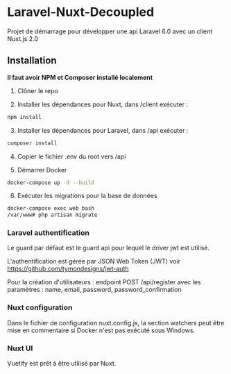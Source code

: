 # Laravel-Nuxt-Decoupled

Projet de démarrage pour développer une api Laravel 6.0 avec un client Nuxt.js 2.0

## Installation

**Il faut avoir NPM et Composer installé localement**

1) Clôner le repo 

2) Installer les dépendances pour Nuxt, dans /client exécuter :
```cmd
npm install
```

3) Installer les dépendances pour Laravel, dans /api exécuter :
```cmd
composer install
```

4) Copier le fichier .env du root vers /api

5) Démarrer Docker
```bash
docker-compose up -d --build
```

6) Exécuter les migrations pour la base de données
```bash
docker-compose exec web bash
/var/www# php artisan migrate
```

### Laravel authentification

Le guard par défaut est le guard api pour lequel le driver jwt est utilisé.

L'authentification est gérée par JSON Web Token (JWT) voir https://github.com/tymondesigns/jwt-auth

Pour la création d'utilisateurs : endpoint POST /api/register avec les paramètres : name, email, password, password_confirmation

### Nuxt configuration

Dans le fichier de configuration nuxt.config.js, la section watchers peut être mise en commentaire si Docker n'est pas exécuté sous Windows.

### Nuxt UI

Vuetify est prêt à être utilisé par Nuxt.

